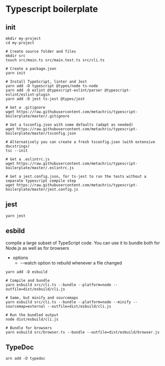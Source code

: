# Typescript boilerplate

## init

```
mkdir my-project
cd my-project

# Create source folder and files
mkdir src
touch src/main.ts src/main.test.ts src/cli.ts

# Create a package.json
yarn init

# Install TypeScript, linter and Jest
yarn add -D typescript @types/node ts-node
yarn add -D eslint @typescript-eslint/parser @typescript-eslint/eslint-plugin
yarn add -D jest ts-jest @types/jest

# Get a .gitignore
wget https://raw.githubusercontent.com/metachris/typescript-boilerplate/master/.gitignore

# Get a tsconfig.json with some defaults (adapt as needed)
wget https://raw.githubusercontent.com/metachris/typescript-boilerplate/master/tsconfig.json

# Alternatively you can create a fresh tsconfig.json (with extensive docstrings)
tsc --init

# Get a .eslintrc.js
wget https://raw.githubusercontent.com/metachris/typescript-boilerplate/master/.eslintrc.js

# Get a jest.config.json, for ts-jest to run the tests without a separate typescript compile step
wget https://raw.githubusercontent.com/metachris/typescript-boilerplate/master/jest.config.js
```

## jest

```
yarn jest
```

## esbild

compile a large subset of TypeScript code. You can use it to bundle both for Node.js as well as for browsers

* options
  * --watch option to rebuild whenever a file changed

```
yarn add -D esbuild

# Compile and bundle
yarn esbuild src/cli.ts --bundle --platform=node --outfile=dist/esbuild/cli.js

# Same, but minify and sourcemaps
yarn esbuild src/cli.ts --bundle --platform=node --minify --sourcemap=external --outfile=dist/esbuild/cli.js

# Run the bundled output
node dist/esbuild/cli.js

# Bundle for browsers
yarn esbuild src/browser.ts --bundle --outfile=dist/esbuild/browser.js
```

## TypeDoc

```
arn add -D typedoc
```
